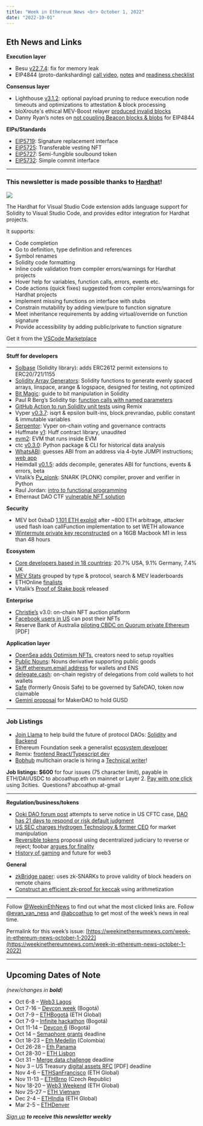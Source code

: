 ```yaml
---
title: "Week in Ethereum News <br> October 1, 2022"
date: "2022-10-01"
---
```


## **Eth News and Links**

**Execution layer**

- Besu [v22.7.4](https://github.com/hyperledger/besu/releases/tag/22.7.4): fix for memory leak
- EIP4844 (proto-danksharding) [call video](https://www.youtube.com/watch?v=Oc_e7YJQl-I&t=13s), [notes](https://docs.google.com/document/d/1KgKZnb5P07rdLBb_nRCaXhzG_4PBoZXtFQNzKO2mrvc/edit) and [readiness checklist](https://github.com/ethereum/pm/blob/master/Breakout-Room/4844-readiness-checklist.md)

**Consensus layer**

- Lighthouse [v3.1.2](https://github.com/sigp/lighthouse/releases/tag/v3.1.2): optional payload pruning to reduce execution node timeouts and optimizations to attestation & block processing
- bloXroute's ethical MEV-Boost relayer [produced invalid blocks](https://twitter.com/blink_labs_xyz/status/1575022763232075778)
- Danny Ryan’s notes on [not coupling Beacon blocks & blobs](https://notes.ethereum.org/RLOGb1hYQ0aWt3hcVgzhgQ?view) for EIP4844

**EIPs/Standards**

- [EIP5719](https://github.com/ethereum/EIPs/pull/5719/files): Signature replacement interface
- [EIP5725](https://github.com/ethereum/EIPs/pull/5725/files): Transferable vesting NFT
- [EIP5727](https://github.com/ethereum/EIPs/pull/5727/files): Semi-fungible soulbound token
- [EIP5732](https://github.com/ethereum/EIPs/pull/5732/files): Simple commit interface

* * *

### **This newsletter is made possible thanks to** [**Hardhat**](https://hardhat.org/)**!**

![](https://weekinethereumnews.com/wp-content/uploads/2021/06/hardhat-rectangle-1024x325.png)

The Hardhat for Visual Studio Code extension adds language support for Solidity to Visual Studio Code, and provides editor integration for Hardhat projects.

It supports:

- Code completion
- Go to definition, type definition and references
- Symbol renames
- Solidity code formatting
- Inline code validation from compiler errors/warnings for Hardhat projects
- Hover help for variables, function calls, errors, events etc.
- Code actions (quick fixes) suggested from compiler errors/warnings for Hardhat projects
- Implement missing functions on interface with stubs
- Constrain mutability by adding view/pure to function signature
- Meet inheritance requirements by adding virtual/override on function signature
- Provide accessibility by adding public/private to function signature

Get it from the [VSCode Marketplace](https://marketplace.visualstudio.com/items?itemName=NomicFoundation.hardhat-solidity)

* * *

**Stuff for developers**

- [Solbase](https://github.com/Sol-DAO/solbase#readme) (Solidity library): adds ERC2612 permit extensions to ERC20/721/1155
- [Solidity Array Generators](https://github.com/mds1/solidity-generators#readme): Solidity functions to generate evenly spaced arrays, linspace, arange & logspace, designed for testing, not optimized
- [Bit Magic](https://saxenism.com/web3/solidity/language-tricks/bit-magic/intermediate/2022/09/06/Bit-Magic-Solidity.html): guide to bit manipulation in Solidity
- Paul R Berg’s Solidity tip: [function calls with named parameters](https://docs.soliditylang.org/en/latest/control-structures.html#function-calls-with-named-parameters)
- [GitHub Action to run Solidity unit tests](https://medium.com/remix-ide/solidity-unit-tests-via-a-github-action-9fd129b89349) using Remix
- Vyper [v0.3.7](https://github.com/vyperlang/vyper/releases/tag/v0.3.7): isqrt & epsilon built-ins, block.prevrandao, public constant & immutable variables
- [Serpentor](https://github.com/yearn/serpentor#readme): Vyper on-chain voting and governance contracts
- Huffmate [v1](https://github.com/pentagonxyz/huffmate/releases/tag/v1): Huff contract library, unaudited
- [evm2](https://github.com/hananbeer/evm2#readme): EVM that runs inside EVM
- ctc [v0.3.0](https://twitter.com/notnotstorm/status/1574214692834115585): Python package & CLI for historical data analysis
- [WhatsABI](https://github.com/shazow/whatsabi#readme): guesses ABI from an address via 4-byte JUMPI instructions; [web app](https://abi.w1nt3r.xyz/)
- Heimdall [v0.1.5](https://github.com/Jon-Becker/heimdall-rs/releases/tag/0.1.5): adds decompile, generates ABI for functions, events & errors, beta
- Vitalik’s [Py\_plonk](https://github.com/ethereum/research/tree/master/py_plonk#readme): SNARK (PLONK) compiler, prover and verifier in Python
- Raul Jordan: [intro to functional programming](https://rauljordan.com/2022/09/25/blog-series-functional-programming-for-blockchain.html)
- Ethernaut DAO CTF [vulnerable NFT solution](https://stermi.xyz/blog/ethernautdao-ctf-vnft-solution)

**Security**

- MEV bot 0xbaD [1,101 ETH exploit](https://twitter.com/bertcmiller/status/1574852628030361609) after ~800 ETH arbitrage, attacker used flash loan callFunction implementation to set WETH allowance
- [Wintermute private key reconstructed](https://medium.com/amber-group/exploiting-the-profanity-flaw-e986576de7ab) on a 16GB Macbook M1 in less than 48 hours

**Ecosystem**

- [Core developers based in 18 countries](https://cointelegraph.com/news/7-ethereum-developers-would-like-to-sell-you-on-the-merge): 20.7% USA, 9.1% Germany, 7.4% UK
- [MEV Stats](https://mev.metablock.dev/1/dashboard) grouped by type & protocol, search & MEV leaderboards
- ETHOnline [finalists](https://ethglobal.medium.com/ethonline-2022-5fbb126ed72c)
- Vitalik’s [Proof of Stake book](https://twitter.com/vitalikbuterin/status/1574837986633682949) released

**Enterprise**

- [Christie’s](https://twitter.com/ChristiesInc/status/1574794644642304007?s=20&t=Qurl59eH10h-zdGpg7LM4Q) v3.0: on-chain NFT auction platform
- [Facebook users in US](https://about.fb.com/news/2022/05/introducing-digital-collectibles-to-showcase-nfts-instagram) can post their NFTs
- Reserve Bank of Australia [piloting CBDC on Quorum private Ethereum](https://www.rba.gov.au/payments-and-infrastructure/central-bank-digital-currency/pdf/australian-cbdc-pilot-for-digital-finance-innovation-white-paper.pdf) \[PDF\]

**Application layer**

- [OpenSea adds Optimism NFTs](https://twitter.com/opensea/status/1574799977649422339), creators need to setup royalties
- [Public Nouns](https://twitter.com/publicnouns/status/1575408052064305152): Nouns derivative supporting public goods
- [Skiff ethereum.email address](https://skiff.com/blog/ethereum-wallet-email) for wallets and ENS
- [delegate.cash](https://0xfoobar.substack.com/p/delegatecash): on-chain registry of delegations from cold wallets to hot wallets
- [Safe](https://safe.mirror.xyz/p1aonqM1NSZeOFN8iY2_Ms8y6Ikuz5E76HRiEPKnCEA) (formerly Gnosis Safe) to be governed by SafeDAO, token now claimable
- [Gemini proposal](https://forum.makerdao.com/t/gusd-makerdao-partnership-announcement/18140) for MakerDAO to hold GUSD

* * *

### **Job Listings**

- [Join Llama](https://zenith-caboc-8a4.notion.site/Join-Llama-ad66be1cb28541f5b5346aa37d192b79) to help build the future of protocol DAOs: [Solidity](https://zenith-caboc-8a4.notion.site/Smart-Contract-Engineer-ef9426f7cfef4f0d90b596aaeff216e0) and [Backend](https://zenith-caboc-8a4.notion.site/Senior-Backend-Engineer-6a096e7937c248f4a90fba08c3bf14ae)
- Ethereum Foundation seek a generalist [ecosystem developer](https://jobs.lever.co/ethereumfoundation/6b80a26f-7db3-4415-8339-a3543a967998?lever-origin=applied&lever-source%5B%5D=Week%20in%20Ethereum)
- Remix: [frontend React/Typescript dev](https://jobs.lever.co/ethereumfoundation/2c293808-48ed-4994-b0e0-14a8986e6ff3)
- [Bobhub](https://bobhub.xyz/) multichain oracle is hiring a [Technical writer](https://bobhub.gitbook.io/bobhub/)!

**Job listings: $600** for four issues (75 character limit), payable in ETH/DAI/USDC to abcoathup.eth on mainnet or Layer 2. [Pay with one click](https://3cities.xyz/#/pay?c=H4sIAHqco2IAAyXOMU6EQBSA4atMqVbAgGjJuqzGmI3JrrHcDMODnQAz5L03ERsTLey9gtJop8bGUk-xt5HE4m-__A_vPbreEZRZjQAdWH58ZZeVJQLR7iAYQglFKeNYVipJ0mQR5EWYSpCRnB_F4fEijZPopJqFz5v-Z9xg3_-O1jHsTq8BGmGsyHkLCL4TS7ghce4KcWGIja1F5XDKozBEHkjs3aWJ0FuFSjOgaE1neP-jdbXRqs2IgNdGN4AvV6v5t-qct5zRzNRL3xWAZzCsGCf3LRgiqWV8GASfxKgY6ttLhGq6sBro_otdA_afygfdejLO0tM4qes_d-LI2xABAAA) using 3cities.  Questions? abcoathup at-gmail

* * *

**Regulation/business/tokens**

- [Ooki DAO forum post](https://forum.ooki.com/t/cftc-v-ooki-dao-case-no-3-22-cv-05416-tsh/453) attempts to serve notice in US CFTC case, [DAO has 21 days to respond or risk default judgment](https://twitter.com/lex_node/status/1574903583132327951)
- [US SEC charges Hydrogen Technology & former CEO](https://www.sec.gov/news/press-release/2022-175) for market manipulation
- [Reversible tokens](https://mirror.xyz/kaili.eth/gB-rx89sNAT3CVuxWo6xVFS5ptNcllW7cVWVCfcFa6k) proposal using decentralized judiciary to reverse or reject; foobar [argues for finality](https://0xfoobar.substack.com/p/why-finality-matters)
- [History of gaming](https://www.galaxy.com/research/whitepapers/history-of-gaming-and-web3-future/) and future for web3

**General**

- [zkBridge paper](https://rdi.berkeley.edu/zkp/zkBridge/zkBridge.html): uses zk-SNARKs to prove validity of block headers on remote chains
- [Construct an efficient zk-proof for keccak](https://blog.polygon.technology/zk-white-paper-efficient-zk-proofs-for-keccak/) using arithmetization

* * *

Follow [@WeekinEthNews](https://twitter.com/WeekInEthNews) to find out what the most clicked links are. Follow [@evan\_van\_ness](https://twitter.com/evan_van_ness) and [@abcoathup](https://twitter.com/abcoathup) to get most of the week’s news in real time.

Permalink for this week’s issue: [https://weekinethereumnews.com/week-in-ethereum-news-october-1-2022](https://weekinethereumnews.com/week-in-ethereum-news-october-1-2022)

* * *

## **Upcoming Dates of Note**

_(new/changes in_ **_bold_**_)_

- Oct 6-8 – [Web3 Lagos](https://event.web3bridge.com/)
- Oct 7-16 – [Devcon week](https://devcon.org/en/devcon-week/) (Bogotá)
- Oct 7-9 – [ETHBogotá](https://bogota.ethglobal.com/) (ETH Global)
- Oct 7-9 – [Infinite hackathon](https://infinite-hackathons.eth.limo/) (Bogotá)
- Oct 11-14 – [Devcon 6](https://devcon.org/) (Bogotá)
- Oct 14 – [Semaphore grants](https://esp.ethereum.foundation/semaphore-grants) deadline
- Oct 18-23 – [Eth Medellin](https://www.ethmedellin.co/) (Colombia)
- Oct 26-28 – [Eth Panama](https://www.ethpanama.com/)
- Oct 28-30 – [ETH Lisbon](https://www.ethlisbon.org/)
- Oct 31 – [Merge data challenge](https://esp.ethereum.foundation/merge-data-challenge) deadline
- Nov 3 – US Treasury [digital assets RFC](https://public-inspection.federalregister.gov/2022-20279.pdf) \[PDF\] deadline
- Nov 4-6 – [ETHSanFrancisco](https://sf.ethglobal.com/) (ETH Global)
- Nov 11-13 – [ETHBrno](https://mirror.xyz/ethbrno.eth/6BH9cUVuD85hy5O0L5cOOOE7niSA9Yo5eWsXVzKOlO4) (Czech Republic)
- Nov 18-20 – [Web3 Weekend](https://web3weekend.ethglobal.com/) (ETH Global)
- Nov 25-27 – [ETH Vietnam](https://www.eth-vietnam.com/)
- Dec 2-4 – [ETHIndia](https://ethindia.co/) (ETH Global)
- Mar 2-5 – [ETHDenver](https://www.ethdenver.com/)

[_Sign up_](https://weekinethereum.substack.com/subscribe#about) **_to receive this newsletter weekly_**
